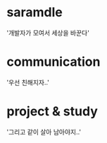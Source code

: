 # saramdle

'개발자가 모여서 세상을 바꾼다'

# communication

'우선 친해지자..'

# project & study

'그리고 같이 살아 남아야지..'

